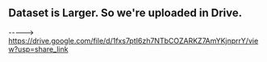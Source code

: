 ## Dataset is Larger. So we're uploaded in Drive.

-----> https://drive.google.com/file/d/1fxs7ptI6zh7NTbCOZARKZ7AmYKjnprrY/view?usp=share_link
